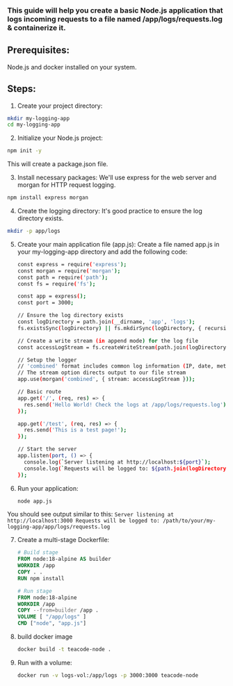 ### This guide will help you create a basic Node.js application that logs incoming requests to a file named /app/logs/requests.log & containerize it.
## Prerequisites:
Node.js and docker installed on your system.

## Steps:

1. Create your project directory:
```bash
mkdir my-logging-app
cd my-logging-app
 ```

2. Initialize your Node.js project:
```bash
npm init -y
```
This will create a package.json file.

3. Install necessary packages:
We'll use express for the web server and morgan for HTTP request logging.
```bash
npm install express morgan
```

4. Create the logging directory:
It's good practice to ensure the log directory exists.
```bash
mkdir -p app/logs
```

5. Create your main application file (app.js):
Create a file named app.js in your my-logging-app directory and add the following code:

    ```bash
    const express = require('express');
    const morgan = require('morgan');
    const path = require('path');
    const fs = require('fs');
    
    const app = express();
    const port = 3000;
    
    // Ensure the log directory exists
    const logDirectory = path.join(__dirname, 'app', 'logs');
    fs.existsSync(logDirectory) || fs.mkdirSync(logDirectory, { recursive: true });
    
    // Create a write stream (in append mode) for the log file
    const accessLogStream = fs.createWriteStream(path.join(logDirectory, 'requests.log'), { flags: 'a' });
    
    // Setup the logger
    // 'combined' format includes common log information (IP, date, method, URL, status, content-length, referrer, user-agent)
    // The stream option directs output to our file stream
    app.use(morgan('combined', { stream: accessLogStream }));
    
    // Basic route
    app.get('/', (req, res) => {
      res.send('Hello World! Check the logs at /app/logs/requests.log');
    });
    
    app.get('/test', (req, res) => {
      res.send('This is a test page!');
    });
    
    // Start the server
    app.listen(port, () => {
      console.log(`Server listening at http://localhost:${port}`);
      console.log(`Requests will be logged to: ${path.join(logDirectory, 'requests.log')}`);
    });
    ```

6. Run your application:
    ```bash
    node app.js
    ```
You should see output similar to this:
    ```
    Server listening at http://localhost:3000
    Requests will be logged to: /path/to/your/my-logging-app/app/logs/requests.log
    ```

7. Create a multi-stage Dockerfile:

    ```dockerfile
    # Build stage
    FROM node:18-alpine AS builder
    WORKDIR /app
    COPY . .
    RUN npm install

    # Run stage
    FROM node:18-alpine
    WORKDIR /app
    COPY --from=builder /app .
    VOLUME [ "/app/logs" ]
    CMD ["node", "app.js"]
    ```

8. build docker image
   ```bash
   docker build -t teacode-node .
   ```

9. Run with a volume:
    ```bash
    docker run -v logs-vol:/app/logs -p 3000:3000 teacode-node
    ```
